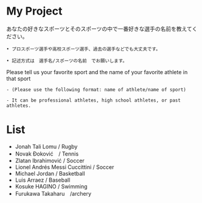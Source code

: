 # My Project
あなたの好きなスポーツとそのスポーツの中で一番好きな選手の名前を教えてください。

    • プロスポーツ選手や高校スポーツ選手、過去の選手などでも大丈夫です。

    • 記述方式は　選手名/スポーツの名前　でお願いします。

Please tell us your favorite sport and the name of your favorite athlete in that sport

    - (Please use the following format: name of athlete/name of sport)

    - It can be professional athletes, high school athletes, or past athletes.


# List 
* Jonah Tali Lomu / Rugby
* Novak Đoković　/ Tennis
* Zlatan Ibrahimović / Soccer
* Lionel Andrés Messi Cuccittini / Soccer
* Michael Jordan / Basketball
* Luis Arraez / Baseball
* Kosuke HAGINO / Swimming
* Furukawa Takaharu　/archery
